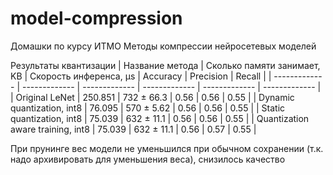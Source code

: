 # model-compression
Домашки по курсу ИТМО Методы компрессии нейросетевых моделей

Результаты квантизации
| Название метода  | Сколько памяти занимает, KB | Скорость инференса, µs | Accuracy | Precision | Recall |
| ------------- | ------------- | ------------- | ------------- | ------------- | ------------- |
| Original LeNet  | 250.851 | 732 ± 66.3 | 0.56 | 0.56 | 0.55 |
| Dynamic quantization, int8  | 76.095 | 570 ± 5.62 | 0.56 | 0.56 | 0.55 |
| Static quantization, int8  | 75.039 | 632 ± 11.1 | 0.56 | 0.56 | 0.55 |
| Quantization aware training, int8  | 75.039 | 632 ± 11.1 | 0.56 | 0.57 | 0.55 |

При прунинге вес модели не уменьшился при обычном сохранении (т.к. надо архивировать для уменьшения веса), снизилось качество
